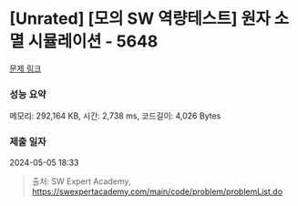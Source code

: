 # [Unrated] [모의 SW 역량테스트] 원자 소멸 시뮬레이션 - 5648 

[문제 링크](https://swexpertacademy.com/main/code/problem/problemDetail.do?contestProbId=AWXRFInKex8DFAUo) 

### 성능 요약

메모리: 292,164 KB, 시간: 2,738 ms, 코드길이: 4,026 Bytes

### 제출 일자

2024-05-05 18:33



> 출처: SW Expert Academy, https://swexpertacademy.com/main/code/problem/problemList.do